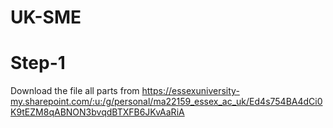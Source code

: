 # UK-SME

# Step-1
Download the file all parts from https://essexuniversity-my.sharepoint.com/:u:/g/personal/ma22159_essex_ac_uk/Ed4s754BA4dCi0K9tEZM8qABNON3bvqdBTXFB6JKvAaRiA

